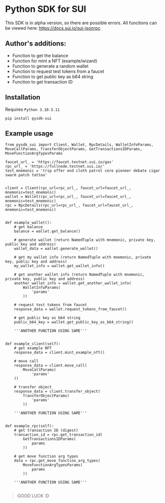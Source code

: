 # Python SDK for SUI

This SDK is in alpha version, so there are possible errors.
All functions can be viewed here: https://docs.sui.io/sui-jsonrpc

## Author's additions:

- Function to get the balance
- Function for mint a NFT (example/wizard)
- Function to generate a random wallet
- Function to request test tokens from a faucet
- Function to get public key as b64 string
- Function to get transaction ID

## Installation

Requires `Python 3.10-3.11`

```
pip install pysdk-sui
```



## Example usage
```
from pysdk_sui import Client, Wallet, RpcDetails, WalletInfoParams, MoveCallParams, TransferObjectParams, GetTransactionsIDParams, MoveFunctionArgTypesParams

faucet_url_ = 'https://faucet.testnet.sui.io/gas'
rpc_url_ = 'https://fullnode.testnet.sui.io/'
test_mnemonic = 'trip offer end cloth patrol core pioneer debate cigar swarm patch tattoo'


client = Client(rpc_url=rpc_url_, faucet_url=faucet_url_, mnemonic=test_mnemonic)
wallet = Wallet(rpc_url=rpc_url_, faucet_url=faucet_url_, mnemonic=test_mnemonic)
rpc = RpcDetails(rpc_url=rpc_url_, faucet_url=faucet_url_, mnemonic=test_mnemonic)


def example_wallet():
    # get balance
    balance = wallet.get_balance()

    # generate wallet (return NamedTuple with mnemonic, private key, public key and address)
    wallet_data = wallet.generate_wallet()

    # get my wallet info (return NamedTuple with mnemonic, private key, public key and address)
    my_wallet_info = wallet.get_wallet_info()

    # get another wallet info (return NamedTuple with mnemonic, private key, public key and address)
    another_wallet_info = wallet.get_another_wallet_info(
        WalletInfoParams(
            'params'
        ))

    # request test tokens from faucet
    response_data = wallet.request_tokens_from_faucet()

    # get public key as b64 string
    public_b64_key = wallet.get_public_key_as_b64_string()

    '''ANOTHER FUNCTION USING SAME'''


def example_client(self):
    # get example NFT
    response_data = client.mint_example_nft()

    # move call
    response_data = client.move_call(
        MoveCallParams(
            'params'
    ))

    # transfer object
    response_data = client.transfer_object(
        TransferObjectParams(
            'params'
        ))

    '''ANOTHER FUNCTION USING SAME'''


def example_rpc(self):
    # get transaction ID (digest)
    transaction_id = rpc.get_transaction_id(
        GetTransactionsIDParams(
            params
        ))

    # get move function arg types
    data = rpc.get_move_function_arg_types(
        MoveFunctionArgTypesParams(
            params
        ))

    '''ANOTHER FUNCTION USING SAME'''


```

>GOOD LUCK :D

